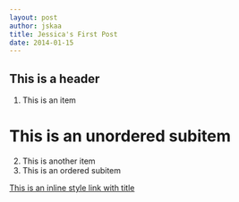 ```yaml
---
layout: post
author: jskaa
title: Jessica's First Post
date: 2014-01-15
---
```


## This is a header  
1. This is an item  
  # This is an unordered subitem  
2. This is another item  
  1. This is an ordered subitem  

[This is an inline style link with title](http://www.merlinidota.com)

